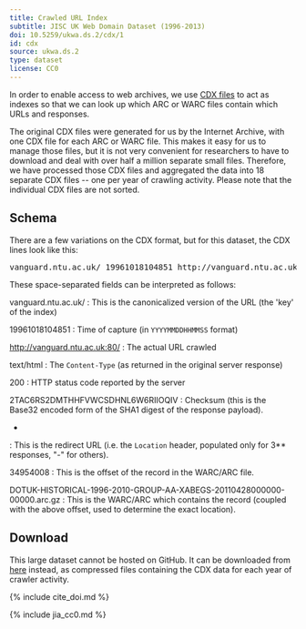 ```yaml
---
title: Crawled URL Index
subtitle: JISC UK Web Domain Dataset (1996-2013)
doi: 10.5259/ukwa.ds.2/cdx/1
id: cdx
source: ukwa.ds.2
type: dataset
license: CC0
---
```


In order to enable access to web archives, we use [CDX files](https://archive.org/web/researcher/cdx_file_format.php) to act as indexes so that we can look up which ARC or WARC files contain which URLs and responses. 

The original CDX files were generated for us by the Internet Archive, with one CDX file for each ARC or WARC file. This makes it easy for us to manage those files, but it is not very convenient for researchers to have to download and deal with over half a million separate small files. Therefore, we have processed those CDX files and aggregated the  data into 18 separate CDX files -- one per year of crawling activity. Please note that the individual CDX files are not sorted.

Schema
------

There are a few variations on the CDX format, but for this dataset, the CDX lines look like this:

<pre>
vanguard.ntu.ac.uk/ 19961018104851 http://vanguard.ntu.ac.uk:80/ text/html 200 2TAC6RS2DMTHHFVWCSDHNL6W6RIIOQIV - 34954008 DOTUK-HISTORICAL-1996-2010-GROUP-AA-XABEGS-20110428000000-00000.arc.gz
</pre>

These space-separated fields can be interpreted as follows:

vanguard.ntu.ac.uk/
: This is the canonicalized version of the URL (the 'key' of the index)

19961018104851
: Time of capture (in `YYYYMMDDHHMMSS` format)

http://vanguard.ntu.ac.uk:80/
: The actual URL crawled

text/html
: The `Content-Type` (as returned in the original server response)

200
: HTTP status code reported by the server

2TAC6RS2DMTHHFVWCSDHNL6W6RIIOQIV
: Checksum (this is the Base32 encoded form of the SHA1 digest of the response payload).

-
: This is the redirect URL (i.e. the `Location` header, populated only for 3** responses, "-" for others).

34954008 
: This is the offset of the record in the WARC/ARC file.

DOTUK-HISTORICAL-1996-2010-GROUP-AA-XABEGS-20110428000000-00000.arc.gz
: This is the WARC/ARC which contains the record (coupled with the above offset, used to determine the exact location).


Download
--------

This large dataset cannot be hosted on GitHub. It can be downloaded from [here](http://www.webarchive.org.uk/datasets/ukwa.ds.2/cdx/) instead, as compressed files containing the CDX data for each year of crawler activity.


{% include cite_doi.md %}

{% include jia_cc0.md %}
